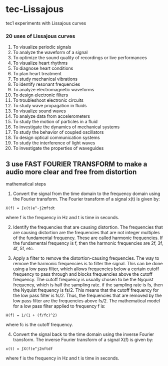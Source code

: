 # tec-Lissajous
tec1 experiments with Lissajous curves

### 20 uses of Lissajous curves 

1. To visualize periodic signals
2. To analyze the waveform of a signal
3. To optimize the sound quality of recordings or live performances
4. To visualize heart rhythms
5. To diagnose heart conditions
6. To plan heart treatment
7. To study mechanical vibrations
8. To identify resonant frequencies
9. To analyze electromagnetic waveforms
10. To design electronic filters
11. To troubleshoot electronic circuits
12. To study wave propagation in fluids
13. To visualize sound waves
14. To analyze data from accelerometers
15. To study the motion of particles in a fluid
16. To investigate the dynamics of mechanical systems
17. To study the behavior of coupled oscillators
18. To design optical communication systems
19. To study the interference of light waves
20. To investigate the properties of waveguides

## 3 use FAST FOURIER TRANSFORM to make a audio more clear and free from distortion 
mathematical steps
1. Convert the signal from the time domain to the frequency domain using the Fourier transform. The Fourier transform of a signal x(t) is given by:
```
X(f) = ∫x(t)e^-j2πftdt
```
where f is the frequency in Hz and t is time in seconds.

2. Identify the frequencies that are causing distortion.  The frequencies that are causing distortion are the frequencies that are not integer multiples of the fundamental frequency. These are called harmonic frequencies. If the fundamental frequency is f, then the harmonic frequencies are 2f, 3f, 4f, 5f, etc.


3. Apply a filter to remove the distortion-causing frequencies.  The way to remove the harmonic frequencies is to filter the signal. This can be done using a low pass filter, which allows frequencies below a certain cutoff frequency to pass through and blocks frequencies above the cutoff frequency. The cutoff frequency is usually chosen to be the Nyquist frequency, which is half the sampling rate. if the sampling rate is fs, then the Nyquist frequency is fs/2. This means that the cutoff frequency for the low pass filter is fs/2.  Thus, the frequencies that are removed by the low pass filter are the frequencies above fs/2.
The mathematical model for a low pass filter applied to frequency f is: 
```
H(f) = 1/(1 + (f/fc)^2)
```
where fc is the cutoff frequency.


4. Convert the signal back to the time domain using the inverse Fourier transform.  The inverse Fourier transform of a signal X(f) is given by:
```
x(t) = ∫X(f)e^j2πftdf
```
where f is the frequency in Hz and t is time in seconds.


